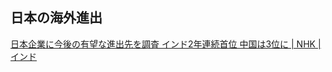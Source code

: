 ## 日本の海外進出

[日本企業に今後の有望な進出先を調査 インド2年連続首位 中国は3位に | NHK | インド](https://www3.nhk.or.jp/news/html/20231214/k10014288051000.html)

